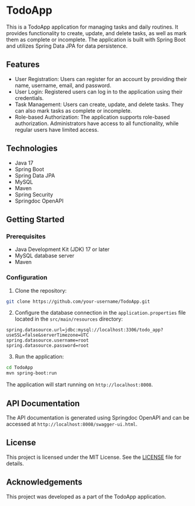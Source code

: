 # TodoApp

This is a TodoApp application for managing tasks and daily routines. It provides functionality to create, update, and delete tasks, as well as mark them as complete or incomplete. The application is built with Spring Boot and utilizes Spring Data JPA for data persistence.

## Features

- User Registration: Users can register for an account by providing their name, username, email, and password.
- User Login: Registered users can log in to the application using their credentials.
- Task Management: Users can create, update, and delete tasks. They can also mark tasks as complete or incomplete.
- Role-based Authorization: The application supports role-based authorization. Administrators have access to all functionality, while regular users have limited access.

## Technologies

- Java 17
- Spring Boot
- Spring Data JPA
- MySQL
- Maven
- Spring Security
- Springdoc OpenAPI

## Getting Started

### Prerequisites

- Java Development Kit (JDK) 17 or later
- MySQL database server
- Maven

### Configuration

1. Clone the repository:

```bash
git clone https://github.com/your-username/TodoApp.git
```

2. Configure the database connection in the `application.properties` file located in the `src/main/resources` directory:

```properties
spring.datasource.url=jdbc:mysql://localhost:3306/todo_app?useSSL=false&serverTimezone=UTC
spring.datasource.username=root
spring.datasource.password=root
```

3. Run the application:

```bash
cd TodoApp
mvn spring-boot:run
```

The application will start running on `http://localhost:8008`.

## API Documentation

The API documentation is generated using Springdoc OpenAPI and can be accessed at `http://localhost:8008/swagger-ui.html`.

## License

This project is licensed under the MIT License. See the [LICENSE](LICENSE) file for details.

## Acknowledgements

This project was developed as a part of the TodoApp application.

